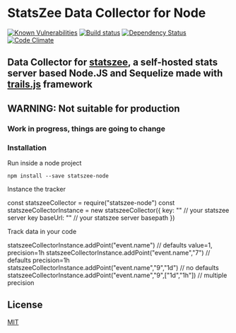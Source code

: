 # StatsZee Data Collector for Node
[![Known Vulnerabilities][snyk-image]][snyk-url]
[![Build status][ci-image]][ci-url]
[![Dependency Status][daviddm-image]][daviddm-url]
[![Code Climate][codeclimate-image]][codeclimate-url]

## Data Collector for [statszee](https://github.com/LobeTia/statszee/), a self-hosted stats server based Node.JS and Sequelize made with [trails.js](http://trailjs.io) framework

## WARNING: Not suitable for production
### Work in progress, things are going to change

### Installation

Run inside a node project

    npm install --save statszee-node

Instance the tracker

  const statszeeCollector = require("statszee-node")
  const statszeeCollectorInstance = new statszeeCollector({
    key: ""     // your statszee server key
    baseUrl: "" // your statszee server basepath
  })

Track data in your code
  
  statszeeCollectorInstance.addPoint("event.name")                  // defaults value=1, precision=1h
  statszeeCollectorInstance.addPoint("event.name","7")              // defaults precision=1h
  statszeeCollectorInstance.addPoint("event.name","9","1d")         // no defaults
  statszeeCollectorInstance.addPoint("event.name","9",["1d","1h"])  // multiple precision  

## License
[MIT](https://github.com/lobetia/statszee/blob/master/LICENSE)

[snyk-image]: https://snyk.io/test/github/lobetia/statszee-node/badge.svg
[snyk-url]: https://snyk.io/test/github/lobetia/statszee-node/
[ci-image]: https://travis-ci.org/LobeTia/statszee-node.svg?branch=master
[ci-url]: https://travis-ci.org/LobeTia/statszee-node
[daviddm-image]: http://img.shields.io/david/lobetia/statszee-node.svg?style=flat-square
[daviddm-url]: https://david-dm.org/lobetia/statszee-node
[codeclimate-image]: https://img.shields.io/codeclimate/github/LobeTia/statszee-node.svg?style=flat-square
[codeclimate-url]: https://codeclimate.com/github/LobeTia/statszee-node
